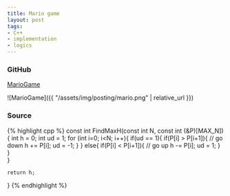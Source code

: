 ```yaml
---
title: Mario game
layout: post
tags:
- C++
- implementation
- logics
---
```


### GitHub
[MarioGame](https://github.com/coolwindjo/RefCodes/blob/master/AlgoGuruProject/Done/MarioGame "MarioGame")

![MarioGame]({{ "/assets/img/posting/mario.png" | relative_url }})

### Source
{% highlight cpp %}
const int FindMaxH(const int N, const int (&P)[MAX_N])
{
	int h = 0;
	int ud = 1;	
	for (int i=0; i<N; i++){
		if(ud == 1){
			if(P[i] > P[i+1]){
				// go down
				h += P[i];
				ud = -1;
			}
		}
		else{
			if(P[i] < P[i+1]){
				// go up
				h -= P[i];
				ud = 1;
			}
		}	
	}
	
	return h;
}
{% endhighlight %}
